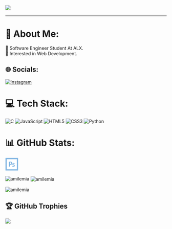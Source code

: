 [![](https://visitcount.itsvg.in/api?id=walidlatif&icon=1&color=12)](https://visitcount.itsvg.in)
<!-- Proudly created with GPRM ( https://gprm.itsvg.in ) -->

---

# 💫 About Me:
🔭 Software Engineer Student At ALX.<br>🌱 Interested in Web Development.<br>


## 🌐 Socials:
[![Instagram](https://img.shields.io/badge/Instagram-%23E4405F.svg?logo=Instagram&logoColor=white)](https://instagram.com/walid.latif/) 

# 💻 Tech Stack:
![C](https://img.shields.io/badge/c-%2300599C.svg?style=flat&logo=c&logoColor=white) ![JavaScript](https://img.shields.io/badge/javascript-%23323330.svg?style=flat&logo=javascript&logoColor=%23F7DF1E) ![HTML5](https://img.shields.io/badge/html5-%23E34F26.svg?style=flat&logo=html5&logoColor=white) ![CSS3](https://img.shields.io/badge/css3-%231572B6.svg?style=flat&logo=css3&logoColor=white) ![Python](https://img.shields.io/badge/python-3670A0?style=flat&logo=python&logoColor=ffdd54)
# 📊 GitHub Stats:
 <img src="https://raw.githubusercontent.com/devicons/devicon/master/icons/photoshop/photoshop-line.svg" alt="photoshop" width="40" height="40"/> </a> </p>

<p><img align="left" src="https://github-readme-stats.vercel.app/api/top-langs?username=amilemia&show_icons=true&theme=highcontrast&locale=en&layout=compact" alt="amilemia" /></p>

<p>&nbsp;<img align="center" src="https://github-readme-stats.vercel.app/api?username=amilemia&show_icons=true&theme=highcontrast&locale=en" alt="amilemia" /></p>

<p><img align="center" src="https://github-readme-streak-stats.herokuapp.com/?user=amilemia&theme=highcontrast" alt="amilemia" /></p>


## 🏆 GitHub Trophies
![](https://github-profile-trophy.vercel.app/?username=walidlatif&theme=chalk&no-frame=false&no-bg=true&margin-w=4)
